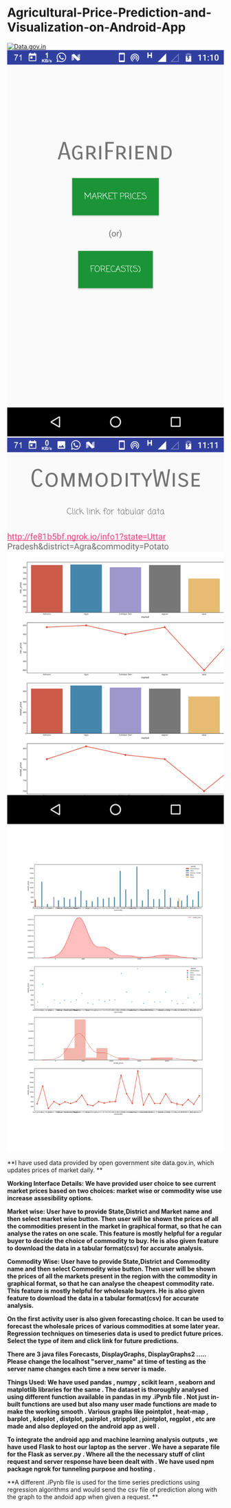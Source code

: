 # Agricultural-Price-Prediction-and-Visualization-on-Android-App

[![Data.gov.in](https://data.gov.in/)](https://data.gov.in/)
![Screenshot](Screenshots/Screenshot_20180408-111043.png) 
![Screenshot](Screenshots/Screenshot_20180408-111159.png) ![Screenshot](2.png)  

**I have used data provided by open government site data.gov.in, which updates prices of market daily. **

**Working Interface Details:
We have provided user choice to see current market prices based on two choices: market wise or commodity wise use increase assesibility options.**

**Market wise: 	User have to provide State,District and Market name and then select market wise button.
		          Then user will be shown the prices of all the commodities present in the market in graphical format, so that he can analyse       the rates on one scale. 
		          This feature is mostly helpful for a regular buyer to decide the choice of commodity to buy.
		          He is also given feature to download the data in a tabular format(csv) for accurate analysis.**

**Commodity Wise: 	User have to provide State,District and Commodity name and then select Commodity wise button.
		              Then user will be shown the prices of all the markets present in the region with the commodity in graphical format, so that he can analyse the cheapest commodity rate. This 
		              feature is mostly helpful for wholesale buyers. 
		              He is also given feature to download the data in a tabular format(csv) for accurate analysis.**

**On the first activity user is also given forecasting choice. It can be used to forecast the wholesale prices of various commodities at some later year.
Regression techniques on timeseries data is used to predict future prices.
Select the type of item and click link for future predictions.**



**There are 3 java files Forecasts, DisplayGraphs, DisplayGraphs2 ..... Please change the localhost "server_name" at time of testing as the server name changes each time a new server is made.**

**Things Used:
We have used pandas , numpy , scikit learn , seaborn and matplotlib libraries for the same . The dataset is thoroughly analysed using different function available in pandas in my .iPynb file .
Not just in-built functions are used but also many user made functions are made to make the working smooth . Various graphs like pointplot , heat-map , barplot , kdeplot , distplot,
pairplot , stripplot , jointplot, regplot , etc are made and also deployed on the android app as well .** 
   
**To integrate the android app and machine learning analysis outputs , we have used Flask to host our laptop as the server . We have a separate file for the Flask as server.py .
 Where all the the necessary stuff of clint request and server response have been dealt with . We have used npm package ngrok for tunneling purpose and hosting .**

**A different .iPynb file is used for the time series predictions using regression algorithms and would send the csv file of prediction along with the graph to the andoid app when given a 
request. **
 
